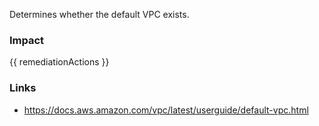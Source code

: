 
Determines whether the default VPC exists.

### Impact
<!-- Add Impact here -->

<!-- DO NOT CHANGE -->
{{ remediationActions }}

### Links
- https://docs.aws.amazon.com/vpc/latest/userguide/default-vpc.html


